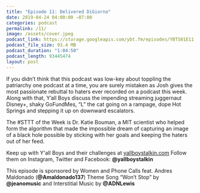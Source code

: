 ```yaml
---
title: "Episode 11: Delivered DiGiorno"
date: 2019-04-24 04:00:00 −07:00
categories: podcast
permalink: /11/
image: /assets/cover.jpeg
podcast_link: https://storage.googleapis.com/ybt.fm/episodes/YBTS01E11.mp3
podcast_file_size: 93.4 MB
podcast_duration: "1:04:50"
podcast_length: 93445474
layout: post
---
```


If you didn’t think that this podcast was low-key about toppling the patriarchy one podcast at a time, you are surely mistaken as Josh gives the most passionate rebuttal to haters ever recorded on a podcast this week. Along with that, Y’all Boys discuss the impending streaming juggernaut Disney+, shaky GoFundMes, “L” the cat going on a rampage, dope Hot Springs and stepping it up on downward escalators.

The #STTT of the Week is Dr. Katie Bouman, a MIT scientist who helped form the algorithm that made the impossible dream of capturing an image of a black hole possible by sticking with her goals and keeping the haters out of her feed.

Keep up with Y'all Boys and their challenges at [yallboystalkin.com](https://yallboystalkin.com)
Follow them on Instagram, Twitter and Facebook: **@yallboystalkin**

This episode is sponsored by Women and Phone Calls feat. Andres Maldonado (**@Amaldonado137**)
Theme Song “Won’t Stop” by **@jeanomusic** and Interstitial Music by **@ADNLewis** 